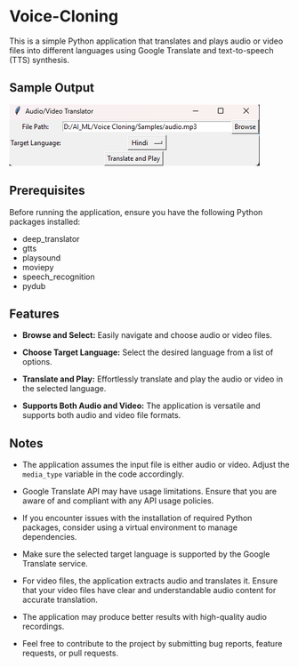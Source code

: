 # Voice-Cloning

This is a simple Python application that translates and plays audio or video files into different languages using Google Translate and text-to-speech (TTS) synthesis.

## Sample Output

![Output Screenshot](output.png)

## Prerequisites

Before running the application, ensure you have the following Python packages installed:

- deep_translator
- gtts
- playsound
- moviepy
- speech_recognition
- pydub

## Features

- **Browse and Select:** Easily navigate and choose audio or video files.

- **Choose Target Language:** Select the desired language from a list of options.

- **Translate and Play:** Effortlessly translate and play the audio or video in the selected language.

- **Supports Both Audio and Video:** The application is versatile and supports both audio and video file formats.


## Notes

- The application assumes the input file is either audio or video. Adjust the `media_type` variable in the code accordingly.

- Google Translate API may have usage limitations. Ensure that you are aware of and compliant with any API usage policies.

- If you encounter issues with the installation of required Python packages, consider using a virtual environment to manage dependencies.

- Make sure the selected target language is supported by the Google Translate service.

- For video files, the application extracts audio and translates it. Ensure that your video files have clear and understandable audio content for accurate translation.

- The application may produce better results with high-quality audio recordings.

- Feel free to contribute to the project by submitting bug reports, feature requests, or pull requests.



